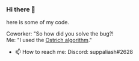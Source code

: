 ### Hi there 👋

here is some of my code.


Coworker: "So how did you solve the bug?!<br/>
Me: "I used the [Ostrich algorithm](https://en.wikipedia.org/wiki/Ostrich_algorithm)."

- 📫 How to reach me: Discord: suppaliash#2628
<!--
**aljazst/aljazst** is a ✨ _special_ ✨ repository because its `README.md` (this file) appears on your GitHub profile.

Here are some ideas to get you started:

- 🔭 I’m currently working on ...
- 🌱 I’m currently learning ...
- 👯 I’m looking to collaborate on ...
- 🤔 I’m looking for help with ...
- 💬 Ask me about ...
- 📫 How to reach me: ...
- 😄 Pronouns: ...
- ⚡ Fun fact: ...
-->
